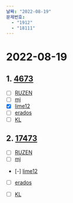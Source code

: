 ```yaml
---
날짜: "2022-08-19"
문제번호: 
  - "1912"
  - "18111"
---
```


# 2022-08-19

## 1. [4673](https://www.acmicpc.net/problem/4673)

- [ ] [RUZEN](./4673_RUZEN.md)
- [ ] [mj](./4673_mj.md)
- [x] [lime12](./4673_lime12.md)
- [ ] [erados](./4673_erados.md)
- [ ] [KL](./4673_KL.md)

## 2. [17473](https://www.acmicpc.net/problem/17473)

- [ ] [RUZEN](./17473_RUZEN.md)
- [ ] [mj](./17473_mj.md)
- [-] [lime12](./17473_lime12.md)
- [ ] [erados](./17473_erados.md)
- [ ] [KL](./17473_KL.md)

